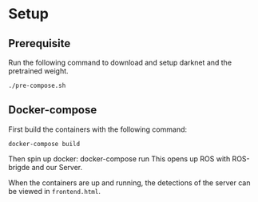 # Setup
## Prerequisite
Run the following command to download and setup darknet and the pretrained weight.
```
./pre-compose.sh
```

## Docker-compose
First build the containers with the following command:
```
docker-compose build
```

Then spin up docker:
    docker-compose run 
This opens up ROS with ROS-brigde and our Server.

When the containers are up and running, the detections of the server can be viewed in `frontend.html`.